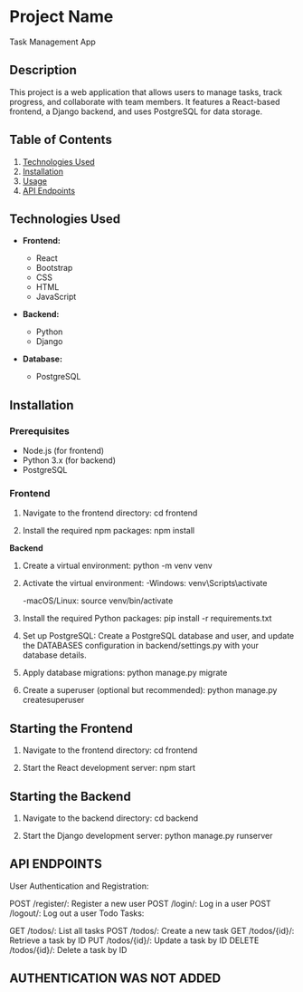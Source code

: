 # Project Name
Task Management App
## Description
This project is a web application that allows users to manage tasks, track progress, and collaborate with team members. It features a React-based frontend, a Django backend, and uses PostgreSQL for data storage.

## Table of Contents

1. [Technologies Used](#technologies-used)
2. [Installation](#installation)
3. [Usage](#usage)
5. [API Endpoints](#api-endpoints)

## Technologies Used

- **Frontend:**
  - React
  - Bootstrap
  - CSS
  - HTML
  - JavaScript

- **Backend:**
  - Python
  - Django

- **Database:**
  - PostgreSQL

## Installation

### Prerequisites

- Node.js (for frontend)
- Python 3.x (for backend)
- PostgreSQL

### Frontend

1. Navigate to the frontend directory:
   cd frontend

2. Install the required npm packages:
npm install

**Backend**
1. Create a virtual environment:
python -m venv venv

2. Activate the virtual environment:
    -Windows:
    venv\Scripts\activate

    -macOS/Linux:
    source venv/bin/activate

3. Install the required Python packages:
pip install -r requirements.txt

4. Set up PostgreSQL:
Create a PostgreSQL database and user, and update the DATABASES configuration in backend/settings.py with your database details.

5. Apply database migrations:
python manage.py migrate

6. Create a superuser (optional but recommended):
python manage.py createsuperuser

## Starting the Frontend
1. Navigate to the frontend directory:
cd frontend

2. Start the React development server:
npm start

## Starting the Backend
1. Navigate to the backend directory:
cd backend

2. Start the Django development server:
python manage.py runserver

## API ENDPOINTS
User Authentication and Registration:

POST /register/: Register a new user
POST /login/: Log in a user
POST /logout/: Log out a user
Todo Tasks:

GET /todos/: List all tasks
POST /todos/: Create a new task
GET /todos/{id}/: Retrieve a task by ID
PUT /todos/{id}/: Update a task by ID
DELETE /todos/{id}/: Delete a task by ID

## AUTHENTICATION WAS NOT ADDED